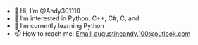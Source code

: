 - 👋 Hi, I’m @Andy301110
- 👀 I’m interested in Python, C++, C#, C, and 
- 🌱 I’m currently learning Python
- 📫 How to reach me: Email-augustineandy.100@outlook.com

<!---
Andy301110/Andy301110 is a ✨ special ✨ repository because its `README.md` (this file) appears on your GitHub profile.
You can click the Preview link to take a look at your changes.
--->
